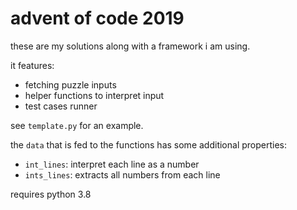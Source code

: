 # advent of code 2019

these are my solutions along with a framework i am using.

it features:
- fetching puzzle inputs
- helper functions to interpret input
- test cases runner

see `template.py` for an example.

the `data` that is fed to the functions has some additional properties:
- `int_lines`: interpret each line as a number
- `ints_lines`: extracts all numbers from each line

requires python 3.8
